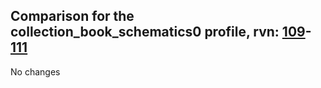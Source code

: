 ## Comparison for the collection_book_schematics0 profile, rvn: [109](https://github.com/PRO100KatYT/FortniteProfileRevisions/tree/main/profiles/collection_book_schematics0/109%20collection_book_schematics0.json)-[111](https://github.com/PRO100KatYT/FortniteProfileRevisions/tree/main/profiles/collection_book_schematics0/111%20collection_book_schematics0.json)

No changes
